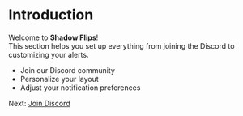 # Introduction

Welcome to **Shadow Flips**!  
This section helps you set up everything from joining the Discord to customizing your alerts.

- Join our Discord community  
- Personalize your layout  
- Adjust your notification preferences  

Next: [Join Discord](setup-discord.md)
